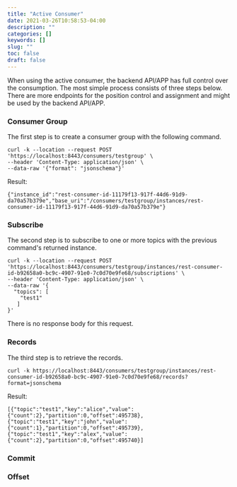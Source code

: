 ```yaml
---
title: "Active Consumer"
date: 2021-03-26T10:58:53-04:00
description: ""
categories: []
keywords: []
slug: ""
toc: false
draft: false
---
```


When using the active consumer, the backend API/APP has full control over the consumption. The most simple process consists of three steps below. There are more endpoints for the position control and assignment and might be used by the backend API/APP. 

### Consumer Group

The first step is to create a consumer group with the following command. 

```
curl -k --location --request POST 'https://localhost:8443/consumers/testgroup' \
--header 'Content-Type: application/json' \
--data-raw '{"format": "jsonschema"}'
```

Result:

```
{"instance_id":"rest-consumer-id-11179f13-917f-44d6-91d9-da70a57b379e","base_uri":"/consumers/testgroup/instances/rest-consumer-id-11179f13-917f-44d6-91d9-da70a57b379e"}
```


### Subscribe

The second step is to subscribe to one or more topics with the previous command's returned instance. 

```
curl -k --location --request POST 'https://localhost:8443/consumers/testgroup/instances/rest-consumer-id-b92658a0-bc9c-4907-91e0-7c0d70e9fe68/subscriptions' \
--header 'Content-Type: application/json' \
--data-raw '{
  "topics": [
    "test1"
   ]
}'
```

There is no response body for this request. 

### Records

The third step is to retrieve the records. 

```
curl -k https://localhost:8443/consumers/testgroup/instances/rest-consumer-id-b92658a0-bc9c-4907-91e0-7c0d70e9fe68/records?format=jsonschema
```

Result:

```
[{"topic":"test1","key":"alice","value":{"count":2},"partition":0,"offset":495738},{"topic":"test1","key":"john","value":{"count":1},"partition":0,"offset":495739},{"topic":"test1","key":"alex","value":{"count":2},"partition":0,"offset":495740}]
```

### Commit


### Offset

